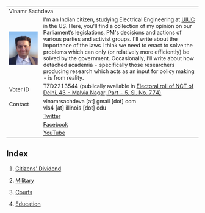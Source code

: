 <table>
  <tr> 
    <td colspan = "2">Vinamr Sachdeva</td>
    <tr>
      <td><img src="vinamr.png"></td>
      <td> I'm an Indian citizen, studying Electrical Engineering at <a href = "https://illinois.edu">UIUC</a> in the US. Here, you'll find a collection of my opinion on our Parliament’s legislations, PM's decisions and actions of various parties and activist groups. I'll write about the importance of the laws I think we need to enact to solve the problems which can only (or relatively more efficiently) be solved by the government. Occasionally, I’ll write about how detached academia - specifically those researchers producing research which acts as an input for policy making - is from reality.</td>
  </tr>
  <tr>
    <td>Voter ID</td>
    <td>TZD2213544 (publically available in <a href = "https://ceodelhi.gov.in/ElectoralRoll2020/validateUser.aspx?id=VxfPPJbcjRIyAov/qOxx37RCqZSEMYVZzh0KzH6aD38=">Electoral roll of NCT of Delhi, 43 - Malvia Nagar, Part - 5, SI. No. 774)</a></td>
  </tr>
  <tr>
    <td>Contact</td>
    <td>vinamrsachdeva [at] gmail [dot] com <br> vls4 [at] illinois [dot] edu</td>
  </tr>
  <tr>
    <td></td>
    <td><a href = "https://twitter.com/vinamrsachdeva">Twitter</a></td>
  </tr>
  <tr>
    <td></td>
    <td><a href = "https://facebook.com/vinamr.sachdeva.7">Facebook</a></td>
  </tr>
  <tr>
    <td></td>
    <td><a href = "https://www.youtube.com/channel/UC8hW40QHDk682Cc2hljgSQA">YouTube</a></td>
  </tr>
  </tr>
</table>

## Index

1. <a href = "https://vinamrsachdeva.github.io/a_proc_list/citizens-dividend/">Citizens' Dividend</a>

2. <a href = "https://vinamrsachdeva.github.io/a_proc_list/military/">Military</a>

3. <a href = "https://vinamrsachdeva.github.io/a_proc_list/courts/">Courts</a>

4. <a href = "https://vinamrsachdeva.github.io/a_proc_list/education/">Education</a>
